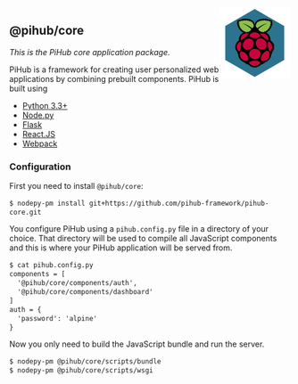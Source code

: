 <img src="static/pihub-core/logo.png" align="right">

## @pihub/core

*This is the PiHub core application package.*

PiHub is a framework for creating user personalized web applications by
combining prebuilt components. PiHub is built using

* [Python 3.3+](https://python.org)
* [Node.py](https://nodepy.org)
* [Flask](http://flask.pocoo.org/)
* [React.JS](https://reactjs.org/)
* [Webpack](https://webpack.js.org/)

### Configuration

First you need to install `@pihub/core`:

    $ nodepy-pm install git+https://github.com/pihub-framework/pihub-core.git

You configure PiHub using a `pihub.config.py` file in a directory of your
choice. That directory will be used to compile all JavaScript components
and this is where your PiHub application will be served from.

    $ cat pihub.config.py
    components = [
      '@pihub/core/components/auth',
      '@pihub/core/components/dashboard'
    ]
    auth = {
      'password': 'alpine'
    }

Now you only need to build the JavaScript bundle and run the server.

    $ nodepy-pm @pihub/core/scripts/bundle
    $ nodepy-pm @pihub/core/scripts/wsgi
